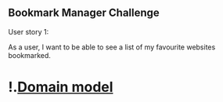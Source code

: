 ## Bookmark Manager Challenge

User story 1:

As a user,
I want to be able to see a list of my favourite websites bookmarked.
# !.[Domain model](bookmark_manager_model.png)
